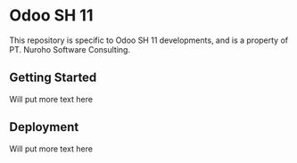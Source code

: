 # Odoo SH 11

This repository is specific to Odoo SH 11 developments, and is a property of PT. Nuroho Software Consulting.

## Getting Started

Will put more text here

## Deployment

Will put more text here
